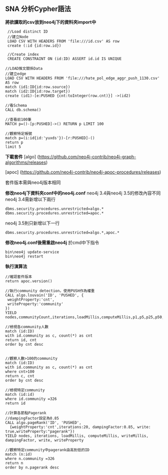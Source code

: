  ## SNA 分析Cypher語法
 
 **將欲讀取的csv放到neo4j下的資料夾import中**
 
     //Load distinct ID
     //建立Node
     LOAD CSV WITH HEADERS FROM 'file:///id.csv' AS row
     create (:id {id:row.id})
     
     //Create index
     CREATE CONSTRAINT ON (id:ID) ASSERT id.id IS UNIQUE

    //LOAD推文關係Data
    //建立edge
    LOAD CSV WITH HEADERS FROM 'file:///hate_pol_edge_aggr_push_1130.csv' AS row
    match (id1:ID{id:row.source})
    match (id2:ID{id:row.target})
    create (id1)-[e:PUSHED {cnt:toInteger(row.cnt)}] ->(id2)

    //看Schema
    CALL db.schema()

    //查看前100筆
    MATCH p=()-[p:PUSHED]->() RETURN p LIMIT 100

    //觀察特定帳號
    match p=(i:id{id:'yuxds'})-[r:PUSHED]-()
    return p
    limit 5

**下載套件**
[algo] (https://github.com/neo4j-contrib/neo4j-graph-algorithms/releases)

[apoc] (https://github.com/neo4j-contrib/neo4j-apoc-procedures/releases)

套件版本需與neo4j版本相同

**修改neo4j下資料夾conf中的neo4j.conf**
neo4j 3.4與neo4j 3.5的修改內容不同
neo4j 3.4需新增以下兩行
    
    dbms.security.procedures.unrestricted=algo.*
    dbms.security.procedures.unrestricted=apoc.*

neo4j 3.5則只新增以下一行 
    
    dbms.security.procedures.unrestricted=algo.*,apoc.*
    
**修改neo4j.conf後需重啟neo4j**
於cmd中下指令

    bin\neo4j update-service
    bin\neo4j restart

**執行演算法**
    
    //確認套件版本
    return apoc.version() 

    //執行community detection，使用PUSH作為權重
    CALL algo.louvain('ID', 'PUSHED', {
     weightProperty:'cnt',
     writeProperty:'community'
    }) 
    YIELD nodes,communityCount,iterations,loadMillis,computeMillis,p1,p5,p25,p50,p75,p95,p100,writeMillis

    //檢視各community人數
    match (id:ID)
    with id.community as c, count(*) as cnt
    return id, cnt
    order by cnt desc


    //觀察人數>100的community
    match (id:ID)
    with id.community as c, count(*) as cnt
    where cnt>100
    return c, cnt
    order by cnt desc

    //檢視特定community
    match (id:id)
    where id.community =326
    return id

    //計算各節點Pagerank
    //dampingFactor設定為0.85
    CALL algo.pageRank('ID', 'PUSHED',
      {weightProperty:'cnt',iterations:20, dampingFactor:0.85, write: true,writeProperty:"pagerank"})
    YIELD nodes, iterations, loadMillis, computeMillis, writeMillis, dampingFactor, write, writeProperty

    //觀察特定community中pagerank由高到低的ID
    match (n:id)
    where n.community =326
    return n
    order by n.pagerank desc

